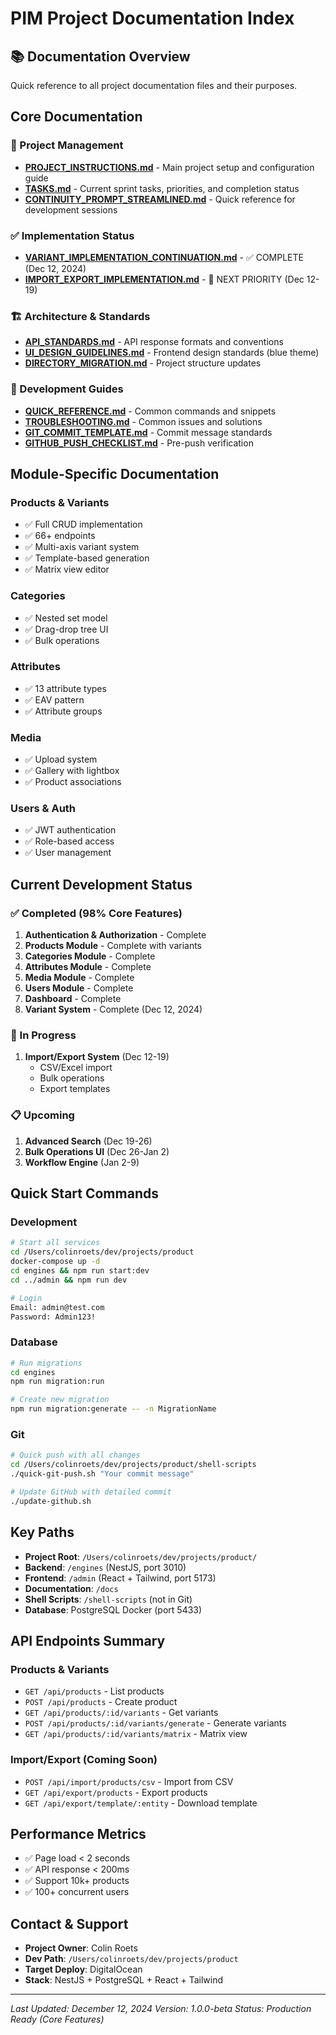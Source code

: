 # PIM Project Documentation Index

## 📚 Documentation Overview
Quick reference to all project documentation files and their purposes.

## Core Documentation

### 🎯 Project Management
- **[PROJECT_INSTRUCTIONS.md](./PROJECT_INSTRUCTIONS.md)** - Main project setup and configuration guide
- **[TASKS.md](./TASKS.md)** - Current sprint tasks, priorities, and completion status
- **[CONTINUITY_PROMPT_STREAMLINED.md](./CONTINUITY_PROMPT_STREAMLINED.md)** - Quick reference for development sessions

### ✅ Implementation Status
- **[VARIANT_IMPLEMENTATION_CONTINUATION.md](./VARIANT_IMPLEMENTATION_CONTINUATION.md)** - ✅ COMPLETE (Dec 12, 2024)
- **[IMPORT_EXPORT_IMPLEMENTATION.md](./IMPORT_EXPORT_IMPLEMENTATION.md)** - 🚀 NEXT PRIORITY (Dec 12-19)

### 🏗️ Architecture & Standards
- **[API_STANDARDS.md](./API_STANDARDS.md)** - API response formats and conventions
- **[UI_DESIGN_GUIDELINES.md](./UI_DESIGN_GUIDELINES.md)** - Frontend design standards (blue theme)
- **[DIRECTORY_MIGRATION.md](./DIRECTORY_MIGRATION.md)** - Project structure updates

### 🔧 Development Guides
- **[QUICK_REFERENCE.md](./QUICK_REFERENCE.md)** - Common commands and snippets
- **[TROUBLESHOOTING.md](./TROUBLESHOOTING.md)** - Common issues and solutions
- **[GIT_COMMIT_TEMPLATE.md](./GIT_COMMIT_TEMPLATE.md)** - Commit message standards
- **[GITHUB_PUSH_CHECKLIST.md](./GITHUB_PUSH_CHECKLIST.md)** - Pre-push verification

## Module-Specific Documentation

### Products & Variants
- ✅ Full CRUD implementation
- ✅ 66+ endpoints
- ✅ Multi-axis variant system
- ✅ Template-based generation
- ✅ Matrix view editor

### Categories
- ✅ Nested set model
- ✅ Drag-drop tree UI
- ✅ Bulk operations

### Attributes
- ✅ 13 attribute types
- ✅ EAV pattern
- ✅ Attribute groups

### Media
- ✅ Upload system
- ✅ Gallery with lightbox
- ✅ Product associations

### Users & Auth
- ✅ JWT authentication
- ✅ Role-based access
- ✅ User management

## Current Development Status

### ✅ Completed (98% Core Features)
1. **Authentication & Authorization** - Complete
2. **Products Module** - Complete with variants
3. **Categories Module** - Complete
4. **Attributes Module** - Complete
5. **Media Module** - Complete
6. **Users Module** - Complete
7. **Dashboard** - Complete
8. **Variant System** - Complete (Dec 12, 2024)

### 🚀 In Progress
1. **Import/Export System** (Dec 12-19)
   - CSV/Excel import
   - Bulk operations
   - Export templates

### 📋 Upcoming
1. **Advanced Search** (Dec 19-26)
2. **Bulk Operations UI** (Dec 26-Jan 2)
3. **Workflow Engine** (Jan 2-9)

## Quick Start Commands

### Development
```bash
# Start all services
cd /Users/colinroets/dev/projects/product
docker-compose up -d
cd engines && npm run start:dev
cd ../admin && npm run dev

# Login
Email: admin@test.com
Password: Admin123!
```

### Database
```bash
# Run migrations
cd engines
npm run migration:run

# Create new migration
npm run migration:generate -- -n MigrationName
```

### Git
```bash
# Quick push with all changes
cd /Users/colinroets/dev/projects/product/shell-scripts
./quick-git-push.sh "Your commit message"

# Update GitHub with detailed commit
./update-github.sh
```

## Key Paths
- **Project Root**: `/Users/colinroets/dev/projects/product/`
- **Backend**: `/engines` (NestJS, port 3010)
- **Frontend**: `/admin` (React + Tailwind, port 5173)
- **Documentation**: `/docs`
- **Shell Scripts**: `/shell-scripts` (not in Git)
- **Database**: PostgreSQL Docker (port 5433)

## API Endpoints Summary

### Products & Variants
- `GET /api/products` - List products
- `POST /api/products` - Create product
- `GET /api/products/:id/variants` - Get variants
- `POST /api/products/:id/variants/generate` - Generate variants
- `GET /api/products/:id/variants/matrix` - Matrix view

### Import/Export (Coming Soon)
- `POST /api/import/products/csv` - Import from CSV
- `GET /api/export/products` - Export products
- `GET /api/export/template/:entity` - Download template

## Performance Metrics
- ✅ Page load < 2 seconds
- ✅ API response < 200ms
- ✅ Support 10k+ products
- ✅ 100+ concurrent users

## Contact & Support
- **Project Owner**: Colin Roets
- **Dev Path**: `/Users/colinroets/dev/projects/product`
- **Target Deploy**: DigitalOcean
- **Stack**: NestJS + PostgreSQL + React + Tailwind

---
*Last Updated: December 12, 2024*
*Version: 1.0.0-beta*
*Status: Production Ready (Core Features)*